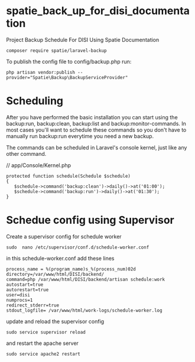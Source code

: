 # spatie_back_up_for_disi_documentation
Project Backup Schedule For DISI Using Spatie Documentation

```
composer require spatie/laravel-backup
```
To publish the config file to config/backup.php run:
```
php artisan vendor:publish --provider="Spatie\Backup\BackupServiceProvider"
```
# Scheduling
After you have performed the basic installation you can start using the backup:run, backup:clean, backup:list and backup:monitor-commands. In most cases you'll want to schedule these commands so you don't have to manually run backup:run everytime you need a new backup.

The commands can be scheduled in Laravel's console kernel, just like any other command.

// app/Console/Kernel.php

```
protected function schedule(Schedule $schedule)
{
   $schedule->command('backup:clean')->daily()->at('01:00');
   $schedule->command('backup:run')->daily()->at('01:30');
}
```
# Schedue config using Supervisor
Create a supervisor config for schedule worker
```
sudo  nano /etc/supervisor/conf.d/schedule-worker.conf
```
in this schedule-worker.conf add these lines
```
process_name = %(program_name)s_%(process_num)02d
directory=/var/www/html/DISI/backend/
command=php /var/www/html/DISI/backend/artisan schedule:work
autostart=true
autorestart=true
user=disi
numprocs=1
redirect_stderr=true
stdout_logfile= /var/www/html/work-logs/schedule-worker.log
```
update and reload the supervisor config
```
sudo service supervisor reload
```
and restart the apache server
```
sudo service apache2 restart
```

